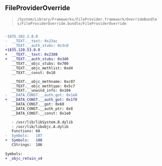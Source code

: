 ## FileProviderOverride

> `/System/Library/Frameworks/FileProvider.framework/OverrideBundles/FileProviderOverride.bundle/FileProviderOverride`

```diff

-1835.102.2.0.0
-  __TEXT.__text: 0x23ac
-  __TEXT.__auth_stubs: 0x3c0
+1835.120.53.0.0
+  __TEXT.__text: 0x2388
+  __TEXT.__auth_stubs: 0x3d0
   __TEXT.__objc_stubs: 0x700
   __TEXT.__objc_methlist: 0xd4
   __TEXT.__const: 0x10

   __TEXT.__objc_methname: 0xc07
   __TEXT.__objc_methtype: 0x5c7
   __TEXT.__unwind_info: 0x104
-  __DATA_CONST.__auth_got: 0x1e8
+  __DATA_CONST.__auth_got: 0x1f0
   __DATA_CONST.__got: 0x60
   __DATA_CONST.__auth_ptr: 0x8
   __DATA_CONST.__const: 0x1e0

   - /usr/lib/libSystem.B.dylib
   - /usr/lib/libobjc.A.dylib
   Functions: 68
-  Symbols:   107
+  Symbols:   108
   CStrings:  186
 
Symbols:
+ _objc_retain_x4

```
